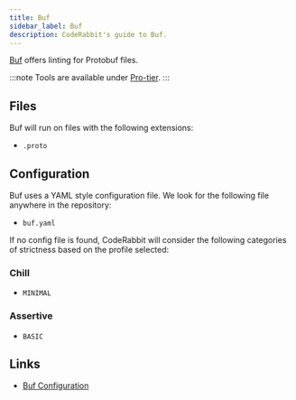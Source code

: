 ```yaml
---
title: Buf
sidebar_label: Buf
description: CodeRabbit's guide to Buf.
---
```


[Buf](https://buf.build/) offers linting for Protobuf files.

:::note
Tools are available under [Pro-tier](https://coderabbit.ai/pricing).
:::

## Files

Buf will run on files with the following extensions:

- `.proto`

## Configuration

Buf uses a YAML style configuration file. We look for the following file anywhere in the repository:

- `buf.yaml`

If no config file is found, CodeRabbit will consider the following categories of strictness based on the profile selected:

### Chill

- `MINIMAL`

### Assertive

- `BASIC`

## Links

- [Buf Configuration](https://buf.build/docs/configuration/v2/buf-yaml#lint)
